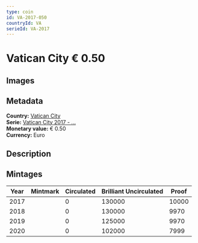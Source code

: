 ```yaml
---
type: coin
id: VA-2017-050
countryId: VA
serieId: VA-2017
---
```


# Vatican City € 0.50

## Images


## Metadata

**Country:** [Vatican City](../index.md)\
**Serie:** [Vatican City 2017 - ...](index.md)\
**Monetary value:** € 0.50\
**Currency:** Euro

## Description


## Mintages

| Year | Mintmark | Circulated | Brilliant Uncirculated | Proof |
| ---- | -------- | ---------- | ---------------------- | ----- |
| 2017 |  | 0| 130000 | 10000 |
| 2018 |  | 0| 130000 | 9970 |
| 2019 |  | 0| 125000 | 9970 |
| 2020 |  | 0| 102000 | 7999 |
